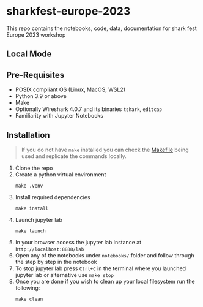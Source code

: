 # sharkfest-europe-2023
This repo contains the notebooks, code, data, documentation for shark fest Europe 2023 workshop

##


## Local Mode
## Pre-Requisites
- POSIX compliant OS (Linux, MacOS, WSL2)
- Python 3.9 or above
- Make
- Optionally Wireshark 4.0.7 and its binaries `tshark`, `editcap`
- Familiarity with Jupyter Notebooks 

## Installation

> If you do not have `make` installed you can check the [Makefile](./Makefile) being used and replicate the commands locally.

1. Clone the repo
2. Create a python virtual environment
    ```
    make .venv
    ```
3. Install required dependencies
    ```
    make install
    ```
4. Launch jupyter lab
    ```
    make launch
    ```
5. In your browser access the jupyter lab instance at `http://localhost:8888/lab` 
6. Open any of the notebooks under `notebooks/` folder and follow through the step by step in the notebook
7. To stop jupyter lab press `Ctrl+C` in the terminal where you launched jupyter lab or alternative use `make stop`
8. Once you are done if you wish to clean up your local filesystem run the following:
    ```
    make clean
    ```

